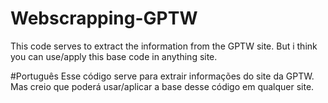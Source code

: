 # Webscrapping-GPTW
This code serves to extract the information from the GPTW site.
But i think you can use/apply this base code in anything site.

#Português
Esse código serve para extrair informações do site da GPTW.
Mas creio que poderá usar/aplicar a base desse código em qualquer site.
